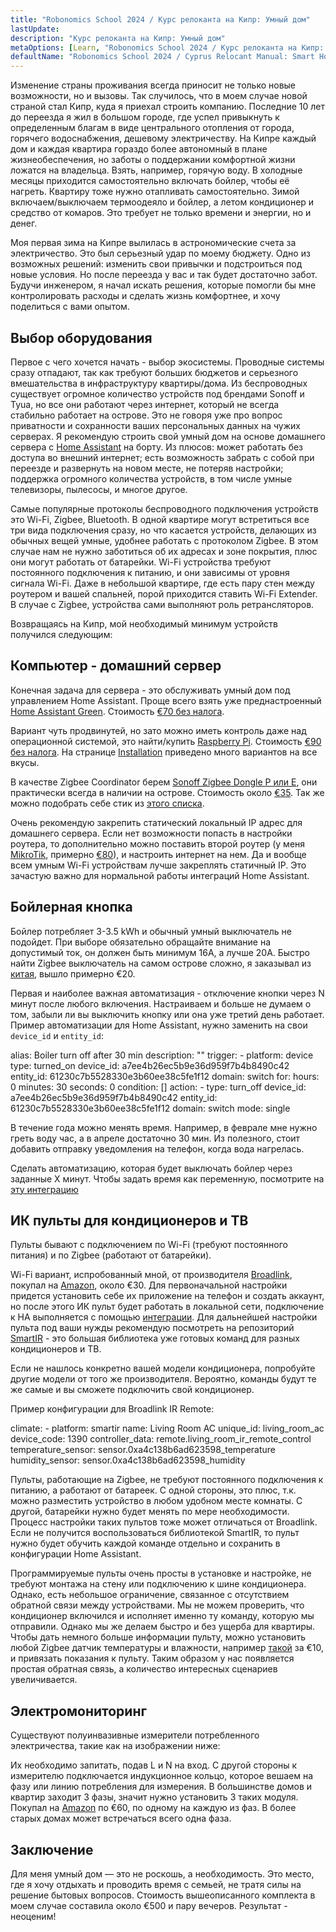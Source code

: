 ```yaml
---
title: "Robonomics School 2024 / Курс релоканта на Кипр: Умный дом"
lastUpdate: 
description: "Курс релоканта на Кипр: Умный дом"
metaOptions: [Learn, "Robonomics School 2024 / Курс релоканта на Кипр: Умный дом"]
defaultName: "Robonomics School 2024 / Cyprus Relocant Manual: Smart Home"
---
```


<LessonImages imageClasses="mb"  src='school-2024-cyprus-relocant-manual/Setup_SmartHome-Academy.jpg' alt="Cyprus Relocant Manual Cover" />

Изменение страны проживания всегда приносит не только новые возможности, но и вызовы. Так случилось, что в моем случае новой страной стал Кипр, куда я приехал строить компанию. Последние 10 лет до переезда я жил в большом городе, где успел привыкнуть к определенным благам в виде центрального отопления от города, горячего водоснабжения, дешевому электричеству. На Кипре каждый дом и каждая квартира гораздо более автономный в плане жизнеобеспечения, но заботы о поддержании комфортной жизни ложатся на владельца. Взять, например, горячую воду. В холодные месяцы приходится самостоятельно включать бойлер, чтобы её нагреть. Квартиру тоже нужно отапливать самостоятельно. Зимой включаем/выключаем термоодеяло и бойлер, а летом кондиционер и средство от комаров. Это требует не только времени и энергии, но и денег.

Моя первая зима на Кипре вылилась в астрономические счета за электричество. Это был серьезный удар по моему бюджету. Одно из возможных решений: изменить свои привычки и подстроиться под новые условия. Но после переезда у вас и так будет достаточно забот. Будучи инженером, я начал искать решения, которые помогли бы мне контролировать расходы и сделать жизнь комфортнее, и хочу поделиться с вами опытом.

## Выбор оборудования

Первое с чего хочется начать - выбор экосистемы. Проводные системы сразу отпадают, так как требуют больших бюджетов и серьезного вмешательства в инфраструктуру квартиры/дома. Из беспроводных существует огромное количество устройств под брендами Sonoff и Tyua, но все они работают через интернет, который не всегда стабильно работает на острове. Это не говоря уже про вопрос приватности и сохранности ваших персональных данных на чужих серверах. Я рекомендую строить свой умный дом на основе домашнего сервера с [Home Assistant](https://www.home-assistant.io) на борту. Из плюсов: может работать без доступа во внешний интернет; есть возможность забрать с собой при переезде и развернуть на новом месте, не потеряв настройки; поддержка огромного количества устройств, в том числе умные телевизоры, пылесосы, и многое другое.

Самые популярные протоколы беспроводного подключения устройств это Wi-Fi, Zigbee, Bluetooth. В одной квартире могут встретиться все три вида подключения сразу, но что касается устройств, делающих из обычных вещей умные, удобнее работать с протоколом Zigbee. В этом случае нам не нужно заботиться об их адресах и зоне покрытия, плюс они могут работать от батарейки. Wi-Fi устройства требуют постоянного подключения к питанию, и они зависимы от уровня сигнала Wi-Fi. Даже в небольшой квартире, где есть пару стен между роутером и вашей спальней, порой приходится ставить Wi-Fi Extender. В случае с Zigbee, устройства сами выполняют роль ретрансляторов.

Возвращаясь на Кипр, мой необходимый минимум устройств получился следующим:

## Компьютер - домашний сервер

Конечная задача для сервера - это обслуживать умный дом под управлением Home Assistant. Проще всего взять уже преднастроенный [Home Assistant Green](https://www.home-assistant.io/green/). Стоимость [€70 без налога](https://thepihut.com/products/home-assistant-green).

<LessonImages  src="school-2024-cyprus-relocant-manual/home-assistant-green.png" alt="Home Assistant green"/>

Вариант чуть продвинутей, но зато можно иметь контроль даже над операционной системой, это найти/купить [Raspberry Pi](https://www.raspberrypi.com). Стоимость [€90 без налога](https://https://thepihut.com/products/raspberry-pi-5-starter-kit). На странице [Installation](https://www.home-assistant.io/installation/) приведено много вариантов на все вкусы.

<LessonImages imageClasses="small" src="school-2024-cyprus-relocant-manual/raspberry-pi.png" alt="Raspberry Pi"/>

В качестве Zigbee Coordinator берем [Sonoff Zigbee Dongle P или E](https://sonoff.tech/product/gateway-and-sensors/sonoff-zigbee-3-0-usb-dongle-plus-p/), они практически всегда в наличии на острове. Стоимость около [€35](https://www.amazon.de/-/en/dp/B09KXTCMSC/). Так же можно подобрать себе стик из [этого списка](https://www.zigbee2mqtt.io/guide/adapters/).

<LessonImages imageClasses="small" src="school-2024-cyprus-relocant-manual/sonoff-zigbee-stick.png" alt="Sonoff Zigbee USB Stick"/>

Очень рекомендую закрепить статический локальный IP адрес для домашнего сервера. Если нет возможности попасть в настройки роутера, то дополнительно можно поставить второй роутер (у меня [MikroTik](https://mikrotik.com/product/hap_ax2), примерно [€80](https://www.mstronics.com/c/337_1345_485/networking-devices-routers.html?filter_id=154)), и настроить интернет на нем. Да и вообще всем умным Wi-Fi устройствам лучше закреплять статичный IP. Это зачастую важно для нормальной работы интеграций Home Assistant.

## Бойлерная кнопка

Бойлер потребляет 3-3.5 kWh и обычный умный выключатель не подойдет. При выборе обязательно обращайте внимание на допустимый ток, он должен быть минимум 16А, а лучше 20А. Быстро найти Zigbee выключатель на самом острове сложно, я заказывал из [китая](https://vi.aliexpress.com/item/1005006833309900.html), вышло примерно €20.

<robo-academy-grid :columns="2" textAlign="center">
    <robo-academy-grid-element>
        <LessonImages src="school-2024-cyprus-relocant-manual/boiler-switch-dimension.png" alt="Boiler Switch"/>
    </robo-academy-grid-element>
    <robo-academy-grid-element>
        <LessonImages src="school-2024-cyprus-relocant-manual/boiler-switch-wiring.png" alt="Boiler Switch Wiring"/>
    </robo-academy-grid-element/>
</robo-academy-grid>

Первая и наиболее важная автоматизация - отключение кнопки через N минут после любого включения. Настраиваем и больше не думаем о том, забыли ли вы выключить кнопку или она уже третий день работает. Пример автоматизации для Home Assistant, нужно заменить на свои `device_id` и `entity_id`:

<LessonCodeWrapper language="yaml" noCopyIcon>
    alias: Boiler turn off after 30 min
    description: ""
    trigger:
    - platform: device
        type: turned_on
        device_id: a7ee4b26ec5b9e36d959f7b4b8490c42
        entity_id: 61230c7b5528330e3b60ee38c5fe1f12
        domain: switch
        for:
        hours: 0
        minutes: 30
        seconds: 0
    condition: []
    action:
    - type: turn_off
        device_id: a7ee4b26ec5b9e36d959f7b4b8490c42
        entity_id: 61230c7b5528330e3b60ee38c5fe1f12
        domain: switch
    mode: single
</LessonCodeWrapper>

В течение года можно менять время. Например, в феврале мне нужно греть воду час, а в апреле достаточно 30 мин. Из полезного, стоит добавить отправку уведомления на телефон, когда вода нагрелась.


<robo-academy-note type="note" title="Домашнее задание">
  Сделать автоматизацию, которая будет выключать бойлер через заданные Х минут. Чтобы задать время как переменную, посмотрите на <a href="https://www.home-assistant.io/integrations/input_number/">эту интеграцию</a>
</robo-academy-note>

## ИК пульты для кондиционеров и ТВ

Пульты бывают с подключением по Wi-Fi (требуют постоянного питания) и по Zigbee (работают от батарейки).

Wi-Fi вариант, испробованный мной, от производителя [Broadlink](https://www.ibroadlink.com/productinfo/762674.html), покупал на [Amazon](https://www.amazon.de/-/en/dp/B07ZSG9Y67/), около €30. Для первоначальной настройки придется установить себе их приложение на телефон и создать аккаунт, но после этого ИК пульт будет работать в локальной сети, подключение к HA выполняется с помощью [интеграции](https://www.home-assistant.io/integrations/broadlink/). Для дальнейшей настройки пульта под ваши нужды рекомендую посмотреть на репозиторий [SmartIR](https://github.com/smartHomeHub/SmartIR) - это большая библиотека уже готовых команд для разных кондиционеров и ТВ.

<robo-academy-note type="note" title="Совет">
  Если не нашлось конкретно вашей модели кондиционера, попробуйте другие модели от того же производителя. Вероятно, команды будут те же самые и вы сможете подключить свой кондиционер.
</robo-academy-note>

<LessonImages src="school-2024-cyprus-relocant-manual/broadlink-ir.png" alt="Broadlink IR Remote Control"/>

Пример конфигурации для Broadlink IR Remote:

<LessonCodeWrapper language="yaml" noCopyIcon>
    climate:
    - platform: smartir
        name: Living Room AC
        unique_id: living_room_ac
        device_code: 1390
        controller_data: remote.living_room_ir_remote_control
        temperature_sensor: sensor.0xa4c138b6ad623598_temperature
        humidity_sensor: sensor.0xa4c138b6ad623598_humidity 
</LessonCodeWrapper>

Пульты, работающие на Zigbee, не требуют постоянного подключения к питанию, а работают от батареек. С одной стороны, это плюс, т.к. можно разместить устройство в любом удобном месте комнаты. С другой, батарейки нужно будет менять по мере необходимости. Процесс настройки таких пультов тоже может отличаться от Broadlink. Если не получится воспользоваться библиотекой SmartIR, то пульт нужно будет обучить каждой команде отдельно и сохранить в конфигурации Home Assistant.

Программируемые пульты очень просты в установке и настройке, не требуют монтажа на стену или подключению к шине кондиционера. Однако, есть небольшое ограничение, связанное с отсутствием обратной связи между устройствами. Мы не можем проверить, что кондиционер включился и исполняет именно ту команду, которую мы отправили. Однако мы же делаем быстро и без ущерба для квартиры. Чтобы дать немного больше информации пульту, можно установить любой Zigbee датчик температуры и влажности, например [такой](https://vi.aliexpress.com/item/1005005595631552.html) за €10, и привязать показания к пульту. Таким образом у нас появляется простая обратная связь, а количество интересных сценариев увеличивается.

## Электромониторинг

Существуют полуинвазивные измерители потребленного электричества, такие как на изображении ниже:

<LessonImages imageClasses="small" src="school-2024-cyprus-relocant-manual/energy-meter.png" alt="Energy Meter"/>

Их необходимо запитать, подав L и N на вход. С другой стороны к измерителю подключается индукционное кольцо, которое вешаем на фазу или линию потребления для измерения. В большинстве домов и квартир заходит 3 фазы, значит нужно установить 3 таких модуля. Покупал на [Amazon](https://www.amazon.de/gp/product/B0C37DJXVD/) по €60, по одному на каждую из фаз. В более старых домах может встречаться всего одна фаза.

## Заключение

Для меня умный дом — это не роскошь, а необходимость. Это место, где я хочу отдыхать и проводить время с семьей, не тратя силы на решение бытовых вопросов. Стоимость вышеописанного комплекта в моем случае составила около €500 и пару вечеров. Результат - неоценим!
